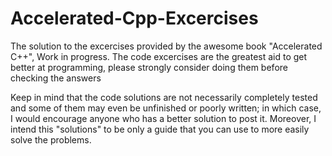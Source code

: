 # Accelerated-Cpp-Excercises
The solution to the excercises provided by the awesome book "Accelerated C++", Work in progress.
The code excercises are the greatest aid to get better at programming, please strongly consider doing them before checking the answers

Keep in mind that the code solutions are not necessarily completely tested and some of them may even be unfinished or poorly written; in which case, I would encourage anyone who has a better solution to post it. Moreover, I intend this "solutions" to be only a guide that you can use to more easily solve the problems.
